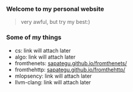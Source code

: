 ### Welcome to my personal website
> very awful, but try my best:)


### Some of my things
- cs: link will attach later
- algo: link will attach later
- fromthenets: [sapategu.github.io/fromthenets/](https://sapategu.github.io/fromthenets/)
- fromthehttp: [sapategu.github.io/fromthehttp/](https://sapategu.github.io/fromthehttp/)
- mlopsency: link will attach later
- llvm-clang: link will attach later